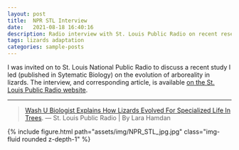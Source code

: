 ```yaml
---
layout: post
title:  NPR STL Interview
date:   2021-08-18 16:40:16
description: Radio interview with St. Louis Public Radio on recent research
tags: lizards adaptation
categories: sample-posts
---
```

I was invited on to St. Louis National Public Radio to discuss a recent study I led (published in Sytematic Biology) on the evolution of arboreality in lizards. The interview, and corresponding article, is available <a href="https://news.stlpublicradio.org/show/st-louis-on-the-air/2021-08-18/wash-u-biologist-explains-how-lizards-evolved-for-specialized-life-in-trees">on the St. Louis Public Radio website</a>.

<hr>

<blockquote>
    <a href="https://news.stlpublicradio.org/show/st-louis-on-the-air/2021-08-18/wash-u-biologist-explains-how-lizards-evolved-for-specialized-life-in-trees">Wash U Biologist Explains How Lizards Evolved For Specialized Life In Trees</a>.
    — St. Louis Public Radio | By Lara Hamdan
</blockquote>

{% include figure.html path="assets/img/NPR_STL_jpg.jpg" class="img-fluid rounded z-depth-1" %}
